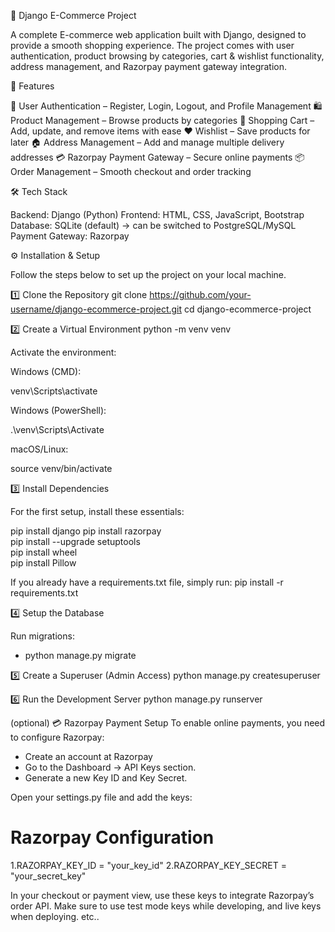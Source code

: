 🛒 Django E-Commerce Project

A complete E-commerce web application built with Django, designed to provide a smooth shopping experience.
The project comes with user authentication, product browsing by categories, cart & wishlist functionality, address management, and Razorpay payment gateway integration.

🚀 Features

🔐 User Authentication – Register, Login, Logout, and Profile Management
🛍 Product Management – Browse products by categories
🛒 Shopping Cart – Add, update, and remove items with ease
❤️ Wishlist – Save products for later
🏠 Address Management – Add and manage multiple delivery addresses
💳 Razorpay Payment Gateway – Secure online payments
📦 Order Management – Smooth checkout and order tracking

🛠️ Tech Stack

Backend: Django (Python)
Frontend: HTML, CSS, JavaScript, Bootstrap
Database: SQLite (default) → can be switched to PostgreSQL/MySQL
Payment Gateway: Razorpay

⚙️ Installation & Setup

Follow the steps below to set up the project on your local machine.

1️⃣ Clone the Repository
git clone https://github.com/your-username/django-ecommerce-project.git
cd django-ecommerce-project

2️⃣ Create a Virtual Environment
python -m venv venv


Activate the environment:

Windows (CMD):

venv\Scripts\activate


Windows (PowerShell):

.\venv\Scripts\Activate


macOS/Linux:

source venv/bin/activate

3️⃣ Install Dependencies

For the first setup, install these essentials:

pip install django
pip install razorpay  
pip install --upgrade setuptools  
pip install wheel  
pip install Pillow


If you already have a requirements.txt file, simply run:
pip install -r requirements.txt

4️⃣ Setup the Database

Run migrations:
* python manage.py migrate

5️⃣ Create a Superuser (Admin Access)
python manage.py createsuperuser

6️⃣ Run the Development Server
python manage.py runserver

(optional)
💳 Razorpay Payment Setup
To enable online payments, you need to configure Razorpay:
* Create an account at Razorpay
* Go to the Dashboard → API Keys section.
* Generate a new Key ID and Key Secret.

Open your settings.py file and add the keys:

# Razorpay Configuration
1.RAZORPAY_KEY_ID = "your_key_id"
2.RAZORPAY_KEY_SECRET = "your_secret_key"

In your checkout or payment view, use these keys to integrate Razorpay’s order API.
Make sure to use test mode keys while developing, and live keys when deploying.
etc..
